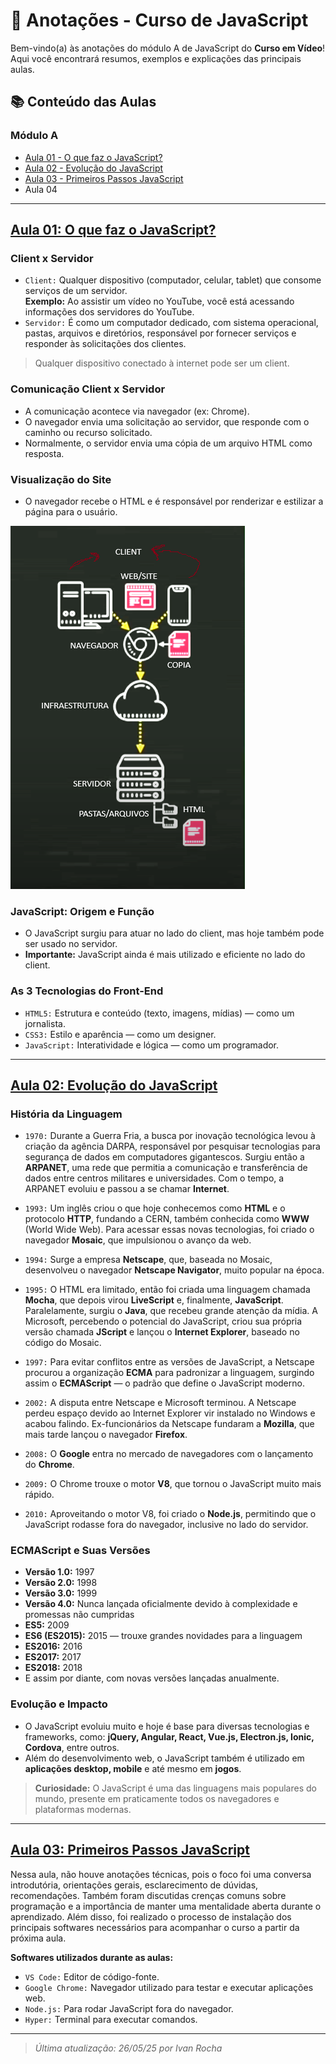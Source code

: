 # 📒 Anotações - Curso de JavaScript

Bem-vindo(a) às anotações do módulo A de JavaScript do **Curso em Vídeo**!  
Aqui você encontrará resumos, exemplos e explicações das principais aulas.

## 📚 Conteúdo das Aulas

### Módulo A
- [Aula 01 - O que faz o JavaScript?](#aula-01-o-que-faz-o-javascript)
- [Aula 02 - Evolução do JavaScript](#aula-02-evolução-do-javascript)
- [Aula 03 - Primeiros Passos JavaScript](#aula-03-primeiros-passos-javascript)
- Aula 04

---

## [Aula 01: O que faz o JavaScript?](https://youtu.be/Ptbk2af68e8?si=4HmA_1PSD4C_ZxyH)

### Client x Servidor

- ``Client:`` Qualquer dispositivo (computador, celular, tablet) que consome serviços de um servidor.  
  **Exemplo:** Ao assistir um vídeo no YouTube, você está acessando informações dos servidores do YouTube.
- ``Servidor:`` É como um computador dedicado, com sistema operacional, pastas, arquivos e diretórios, responsável por fornecer serviços e responder às solicitações dos clientes.

> Qualquer dispositivo conectado à internet pode ser um client.

### Comunicação Client x Servidor

- A comunicação acontece via navegador (ex: Chrome).
- O navegador envia uma solicitação ao servidor, que responde com o caminho ou recurso solicitado.
- Normalmente, o servidor envia uma cópia de um arquivo HTML como resposta.

### Visualização do Site

- O navegador recebe o HTML e é responsável por renderizar e estilizar a página para o usuário.

![Imagem de Explicação](./image/Explicação.png)

### JavaScript: Origem e Função

- O JavaScript surgiu para atuar no lado do client, mas hoje também pode ser usado no servidor.
- **Importante:** JavaScript ainda é mais utilizado e eficiente no lado do client.

### As 3 Tecnologias do Front-End

- ``HTML5:`` Estrutura e conteúdo (texto, imagens, mídias) — como um jornalista.
- ``CSS3:`` Estilo e aparência — como um designer.
- ``JavaScript:`` Interatividade e lógica — como um programador.
---
## [Aula 02: Evolução do JavaScript](https://youtu.be/rUTKomc2gG8?si=fSit4-B741vkNm3c)

### História da Linguagem

- ``1970:`` Durante a Guerra Fria, a busca por inovação tecnológica levou à criação da agência DARPA, responsável por pesquisar tecnologias para segurança de dados em computadores gigantescos. Surgiu então a **ARPANET**, uma rede que permitia a comunicação e transferência de dados entre centros militares e universidades. Com o tempo, a ARPANET evoluiu e passou a se chamar **Internet**.

- ``1993:`` Um inglês criou o que hoje conhecemos como **HTML** e o protocolo **HTTP**, fundando a CERN, também conhecida como **WWW** (World Wide Web). Para acessar essas novas tecnologias, foi criado o navegador **Mosaic**, que impulsionou o avanço da web.

- ``1994:`` Surge a empresa **Netscape**, que, baseada no Mosaic, desenvolveu o navegador **Netscape Navigator**, muito popular na época.

- ``1995:`` O HTML era limitado, então foi criada uma linguagem chamada **Mocha**, que depois virou **LiveScript** e, finalmente, **JavaScript**. Paralelamente, surgiu o **Java**, que recebeu grande atenção da mídia. A Microsoft, percebendo o potencial do JavaScript, criou sua própria versão chamada **JScript** e lançou o **Internet Explorer**, baseado no código do Mosaic.

- ``1997:`` Para evitar conflitos entre as versões de JavaScript, a Netscape procurou a organização **ECMA** para padronizar a linguagem, surgindo assim o **ECMAScript** — o padrão que define o JavaScript moderno.

- ``2002:`` A disputa entre Netscape e Microsoft terminou. A Netscape perdeu espaço devido ao Internet Explorer vir instalado no Windows e acabou falindo. Ex-funcionários da Netscape fundaram a **Mozilla**, que mais tarde lançou o navegador **Firefox**.

- ``2008:`` O **Google** entra no mercado de navegadores com o lançamento do **Chrome**.

- ``2009:`` O Chrome trouxe o motor **V8**, que tornou o JavaScript muito mais rápido.

- ``2010:`` Aproveitando o motor V8, foi criado o **Node.js**, permitindo que o JavaScript rodasse fora do navegador, inclusive no lado do servidor.

### ECMAScript e Suas Versões

- **Versão 1.0:** 1997
- **Versão 2.0:** 1998
- **Versão 3.0:** 1999
- **Versão 4.0:** Nunca lançada oficialmente devido à complexidade e promessas não cumpridas
- **ES5:** 2009
- **ES6 (ES2015):** 2015 — trouxe grandes novidades para a linguagem
- **ES2016:** 2016
- **ES2017:** 2017
- **ES2018:** 2018
- E assim por diante, com novas versões lançadas anualmente.

### Evolução e Impacto

- O JavaScript evoluiu muito e hoje é base para diversas tecnologias e frameworks, como: **jQuery, Angular, React, Vue.js, Electron.js, Ionic, Cordova**, entre outros.
- Além do desenvolvimento web, o JavaScript também é utilizado em **aplicações desktop, mobile** e até mesmo em **jogos**.

> **Curiosidade:** O JavaScript é uma das linguagens mais populares do mundo, presente em praticamente todos os navegadores e plataformas modernas.

---
## [Aula 03: Primeiros Passos JavaScript](https://youtu.be/FdePtO5JSd0?si=iLHr5d9jnekpHan3)

Nessa aula, não houve anotações técnicas, pois o foco foi uma conversa introdutória, orientações gerais, esclarecimento de dúvidas, recomendações. Também foram discutidas crenças comuns sobre programação e a importância de manter uma mentalidade aberta durante o aprendizado. Além disso, foi realizado o processo de instalação dos principais softwares necessários para acompanhar o curso a partir da próxima aula.

**Softwares utilizados durante as aulas:**

- ``VS Code:`` Editor de código-fonte.
- ``Google Chrome:`` Navegador utilizado para testar e executar aplicações web.
- ``Node.js:`` Para rodar JavaScript fora do navegador.
- ``Hyper:`` Terminal para executar comandos.

---

> _Última atualização: 26/05/25 por Ivan Rocha_